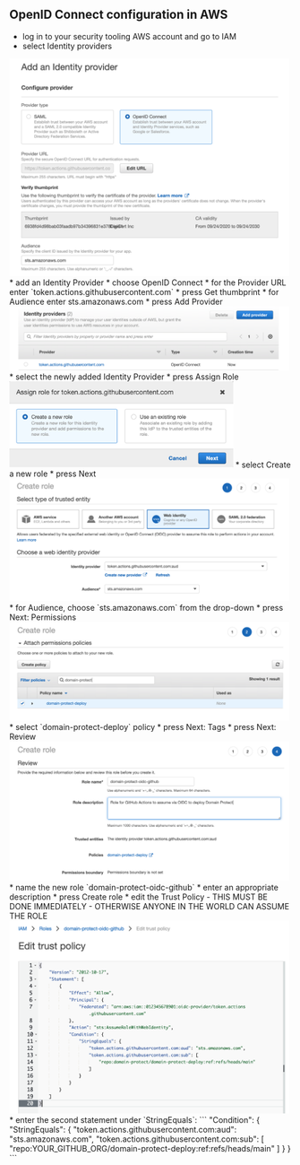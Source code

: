## OpenID Connect configuration in AWS
* log in to your security tooling AWS account and go to IAM
* select Identity providers
<img src="images/oidc-provider-details.png" width="500">
* add an Identity Provider
* choose OpenID Connect
* for the Provider URL enter `token.actions.githubusercontent.com`
* press Get thumbprint
* for Audience enter sts.amazonaws.com
* press Add Provider
<img src="images/oidc-provider-created.png" width="500">
* select the newly added Identity Provider
* press Assign Role
<img src="images/create-new-role.png" width="400">
* select Create a new role
* press Next
<img src="images/create-role-wizard-1.png" width="500">
* for Audience, choose `sts.amazonaws.com` from the drop-down
* press Next: Permissions
<img src="images/create-role-wizard-2.png" width="500">
* select `domain-protect-deploy` policy
* press Next: Tags
* press Next: Review
<img src="images/create-role-wizard-3.png" width="500">
* name the new role `domain-protect-oidc-github`
* enter an appropriate description
* press Create role
* edit the Trust Policy - THIS MUST BE DONE IMMEDIATELY - OTHERWISE ANYONE IN THE WORLD CAN ASSUME THE ROLE
<img src="images/update-trust-policy.png" width="500">
* enter the second statement under `StringEquals`:
```
"Condition": {
                "StringEquals": {
                    "token.actions.githubusercontent.com:aud": "sts.amazonaws.com",
                    "token.actions.githubusercontent.com:sub": [
                        "repo:YOUR_GITHUB_ORG/domain-protect-deploy:ref:refs/heads/main"
                    ]
                }
            }
```